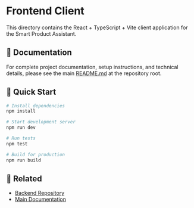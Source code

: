 # Frontend Client

This directory contains the React + TypeScript + Vite client application for the Smart Product Assistant.

## 📖 Documentation

For complete project documentation, setup instructions, and technical details, please see the main [README.md](../README.md) at the repository root.

## 🚀 Quick Start

```bash
# Install dependencies
npm install

# Start development server
npm run dev

# Run tests
npm test

# Build for production
npm run build
```

## 🔗 Related

- [Backend Repository](https://github.com/mohamed2m2018/Smart-Product-Assistant-backend)
- [Main Documentation](../README.md)
